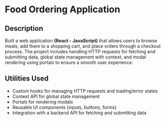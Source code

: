 <!DOCTYPE html>
<html lang="en">
<body>

  <h1>Food Ordering Application</h1>

  <h2>Description</h2>
  <p>
    Built a web application <b>(React - JavaScript)</b> that allows users to browse meals, add them to a shopping cart, and place orders through a checkout process. 
    The project includes handling HTTP requests for fetching and submitting data, global state management with context, and modal rendering using portals to ensure a smooth user experience. 
  </p>

  <h2>Utilities Used</h2>
<ul>
  <li>Custom hooks for managing HTTP requests and loading/error states</li>
  <li>Context API for global state management</li>
  <li>Portals for rendering modals</li>
  <li>Reusable UI components (inputs, buttons, forms)</li>
  <li>Integration with a backend API for fetching and submitting data</li>
</ul>


  

</body>
</html>

